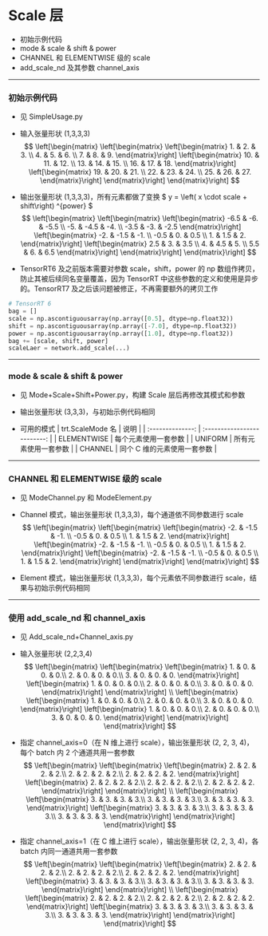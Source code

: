# Scale 层
+ 初始示例代码
+ mode & scale & shift & power
+ CHANNEL 和 ELEMENTWISE 级的 scale
+ add_scale_nd 及其参数 channel_axis

---
### 初始示例代码
+ 见 SimpleUsage.py

+ 输入张量形状 (1,3,3,3)
$$
\left[\begin{matrix}
    \left[\begin{matrix}
        \left[\begin{matrix}
            1. & 2. & 3. \\
            4. & 5. & 6. \\
            7. & 8. & 9.
        \end{matrix}\right]
        \left[\begin{matrix}
            10. & 11. & 12. \\
            13. & 14. & 15. \\
            16. & 17. & 18.
        \end{matrix}\right]
        \left[\begin{matrix}
            19. & 20. & 21. \\
            22. & 23. & 24. \\
            25. & 26. & 27.
        \end{matrix}\right]
    \end{matrix}\right]
\end{matrix}\right]
$$

+ 输出张量形状 (1,3,3,3)，所有元素都做了变换 $ y = \left( x \cdot scale + shift\right) ^{power} $
$$
\left[\begin{matrix}
    \left[\begin{matrix}
        \left[\begin{matrix}
            -6.5 & -6.  & -5.5 \\
            -5.  & -4.5 & -4.  \\
            -3.5 & -3.  & -2.5
        \end{matrix}\right]
        \left[\begin{matrix}
            -2.  & -1.5 & -1.  \\
            -0.5 &  0.  &  0.5 \\
             1.  &  1.5 &  2.
        \end{matrix}\right]
        \left[\begin{matrix}
            2.5  & 3.  & 3.5 \\
            4.   & 4.5 & 5.  \\
            5.5  & 6.  & 6.5
        \end{matrix}\right]
    \end{matrix}\right]
\end{matrix}\right]
$$

+ TensorRT6 及之前版本需要对参数 scale，shift，power 的 np 数组作拷贝，防止其被后续同名变量覆盖，因为 TensorRT 中这些参数的定义和使用是异步的。TensorRT7 及之后该问题被修正，不再需要额外的拷贝工作
```python
# TensorRT 6
bag = []
scale = np.ascontiguousarray(np.array([0.5], dtype=np.float32))
shift = np.ascontiguousarray(np.array([-7.0], dtype=np.float32))
power = np.ascontiguousarray(np.array([1.0], dtype=np.float32))
bag += [scale, shift, power]
scaleLaer = network.add_scale(...)
```

---
### mode & scale & shift & power
+ 见 Mode+Scale+Shift+Power.py，构建 Scale 层后再修改其模式和参数

+ 输出张量形状 (3,3,3)，与初始示例代码相同

+ 可用的模式
| trt.ScaleMode 名 |            说明             |
| :--------------: | :-------------------------: |
|   ELEMENTWISE    |    每个元素使用一套参数     |
|     UNIFORM      |    所有元素使用一套参数     |
|     CHANNEL      | 同个 C 维的元素使用一套参数 |

---
### CHANNEL 和 ELEMENTWISE 级的 scale
+ 见 ModeChannel.py 和 ModeElement.py

+ Channel 模式，输出张量形状 (1,3,3,3)，每个通道依不同参数进行 scale
$$
\left[\begin{matrix}
    \left[\begin{matrix}
        \left[\begin{matrix}
            -2.  & -1.5 & -1.  \\
            -0.5 &  0.  &  0.5 \\
             1.  &  1.5 &  2.
        \end{matrix}\right]
        \left[\begin{matrix}
            -2.  & -1.5 & -1.  \\
            -0.5 &  0.  &  0.5 \\
             1.  &  1.5 &  2.
        \end{matrix}\right]
        \left[\begin{matrix}
            -2.  & -1.5 & -1.  \\
            -0.5 &  0.  &  0.5 \\
             1.  &  1.5 &  2.
        \end{matrix}\right]
    \end{matrix}\right]
\end{matrix}\right]
$$

+ Element 模式，输出张量形状 (1,3,3,3)，每个元素依不同参数进行 scale，结果与初始示例代码相同

---
### 使用 add_scale_nd 和 channel_axis
+ 见 Add_scale_nd+Channel_axis.py

+ 输入张量形状 (2,2,3,4)
$$
\left[\begin{matrix}
    \left[\begin{matrix}
        \left[\begin{matrix}
             1. &  0. &  0. &  0.\\
             2. &  0. &  0. &  0.\\
             3. &  0. &  0. &  0.
        \end{matrix}\right]
        \left[\begin{matrix}
             1. &  0. &  0. &  0.\\
             2. &  0. &  0. &  0.\\
             3. &  0. &  0. &  0.
        \end{matrix}\right]
    \end{matrix}\right]
    \\
    \left[\begin{matrix}
        \left[\begin{matrix}
             1. &  0. &  0. &  0.\\
             2. &  0. &  0. &  0.\\
             3. &  0. &  0. &  0.
        \end{matrix}\right]
        \left[\begin{matrix}
             1. &  0. &  0. &  0.\\
             2. &  0. &  0. &  0.\\
             3. &  0. &  0. &  0.
        \end{matrix}\right]
    \end{matrix}\right]
\end{matrix}\right]
$$

+ 指定 channel_axis=0（在 N 维上进行 scale），输出张量形状 (2, 2, 3, 4)，每个 batch 内 2 个通道共用一套参数
$$
\left[\begin{matrix}
    \left[\begin{matrix}
        \left[\begin{matrix}
             2. &  2. &  2. &  2.\\
             2. &  2. &  2. &  2.\\
             2. &  2. &  2. &  2.
        \end{matrix}\right]
        \left[\begin{matrix}
             2. &  2. &  2. &  2.\\
             2. &  2. &  2. &  2.\\
             2. &  2. &  2. &  2.
        \end{matrix}\right]
    \end{matrix}\right]
    \\
    \left[\begin{matrix}
        \left[\begin{matrix}
             3. &  3. &  3. &  3.\\
             3. &  3. &  3. &  3.\\
             3. &  3. &  3. &  3.
        \end{matrix}\right]
        \left[\begin{matrix}
             3. &  3. &  3. &  3.\\
             3. &  3. &  3. &  3.\\
             3. &  3. &  3. &  3.
        \end{matrix}\right]
    \end{matrix}\right]
\end{matrix}\right]
$$

+ 指定 channel_axis=1（在 C 维上进行 scale），输出张量形状 (2, 2, 3, 4)，各 batch 内同一通道共用一套参数
$$
\left[\begin{matrix}
    \left[\begin{matrix}
        \left[\begin{matrix}
             2. &  2. &  2. &  2.\\
             2. &  2. &  2. &  2.\\
             2. &  2. &  2. &  2.
        \end{matrix}\right]
        \left[\begin{matrix}
             3. &  3. &  3. &  3.\\
             3. &  3. &  3. &  3.\\
             3. &  3. &  3. &  3.
        \end{matrix}\right]
    \end{matrix}\right]
    \\
    \left[\begin{matrix}
        \left[\begin{matrix}
             2. &  2. &  2. &  2.\\
             2. &  2. &  2. &  2.\\
             2. &  2. &  2. &  2.
        \end{matrix}\right]
        \left[\begin{matrix}
             3. &  3. &  3. &  3.\\
             3. &  3. &  3. &  3.\\
             3. &  3. &  3. &  3.
        \end{matrix}\right]
    \end{matrix}\right]
\end{matrix}\right]
$$